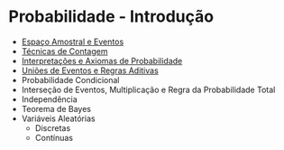 # Probabilidade - Introdução

- [Espaço Amostral e Eventos](espaço_amostral_eventos.ipynb)
- [Técnicas de Contagem](técnicas_de_contagem.md)
- [Interpretações e Axiomas de Probabilidade](axiomas_probabilidade.md)
- [Uniões de Eventos e Regras Aditivas](uniões_e_regras_aditivas.md)
- Probabilidade Condicional
- Interseção de Eventos, Multiplicação e Regra da Probabilidade Total
- Independência
- Teorema de Bayes
- Variáveis Aleatórias
  - Discretas
  - Contínuas
